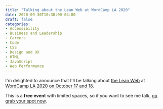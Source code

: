 ```yaml
---
title: "Talking about the Lean Web at WordCamp LA 2020"
date: 2020-09-30T10:30:00-04:00
draft: false
categories:
- Accessibility
- Business and Leadership
- Careers
- Code
- CSS
- Design and UX
- HTML
- JavaScript
- Web Performance
---
```


I'm delighted to announce that I'll be talking about [the Lean Web](https://leanweb.dev) at [WordCamp LA 2020 on October 17 and 18](https://la.wordcamp.org/2020/).

This is a **free event** with limited spaces, so if you want to see me talk, [go grab your spot now](https://la.wordcamp.org/2020/).